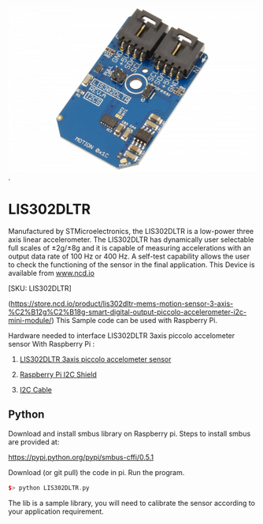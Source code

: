 [![LIS302DLTR](LIS302DLTR_I2C.png)](https://store.ncd.io/product/lis302dltr-mems-motion-sensor-3-axis-%C2%B12g%C2%B18g-smart-digital-output-piccolo-accelerometer-i2c-mini-module/).

# LIS302DLTR

Manufactured by STMicroelectronics, the LIS302DLTR is a low-power three axis linear accelerometer. The LIS302DLTR has dynamically user selectable full scales of ±2g/±8g and it is capable of measuring accelerations with an output data rate of 100 Hz or 400 Hz. A self-test capability allows the user to check the functioning of the sensor in the final application.
This Device is available from www.ncd.io

[SKU: LIS302DLTR]

(https://store.ncd.io/product/lis302dltr-mems-motion-sensor-3-axis-%C2%B12g%C2%B18g-smart-digital-output-piccolo-accelerometer-i2c-mini-module/)
This Sample code can be used with Raspberry Pi.

Hardware needed to interface LIS302DLTR 3axis piccolo accelometer sensor With Raspberry Pi :

1. <a href="https://store.ncd.io/product/lis302dltr-mems-motion-sensor-3-axis-%C2%B12g%C2%B18g-smart-digital-output-piccolo-accelerometer-i2c-mini-module/">LIS302DLTR 3axis piccolo accelometer sensor</a>

2. <a href="https://store.ncd.io/product/i2c-shield-for-raspberry-pi-3-pi2-with-outward-facing-i2c-port-terminates-over-hdmi-port/">Raspberry Pi I2C Shield</a>

3. <a href="https://store.ncd.io/product/i%C2%B2c-cable/">I2C Cable</a>

## Python

Download and install smbus library on Raspberry pi. Steps to install smbus are provided at:

https://pypi.python.org/pypi/smbus-cffi/0.5.1

Download (or git pull) the code in pi. Run the program.

```cpp
$> python LIS302DLTR.py
```
The lib is a sample library, you will need to calibrate the sensor according to your application requirement.
